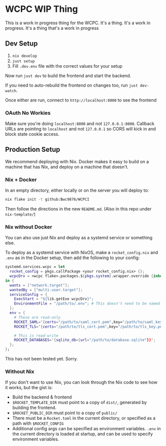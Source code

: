 
# WCPC WIP Thing

This is a work in progress thing for the WCPC. It's a thing. It's a work in progress. It's a thing that's a work in progress

## Dev Setup

1. `nix develop`
2. `just setup`
3. Fill `.dev.env` file with the correct values for your setup

Now run `just dev` to build the frontend and start the backend.

If you need to auto-rebuild the frontend on changes too, run `just dev-watch`.

Once either are run, connect to `http://localhost:8000` to see the frontend

### OAuth No Workies

Make sure you're doing `localhost:8000` and not `127.0.0.1:8000`.
Callback URLs are pointing to `localhost` and not `127.0.0.1`
so CORS will kick in and block state cookie access.

## Production Setup

We recommend deploying with Nix. Docker makes it easy to build on a machine that has Nix, and deploy on a machine that doesn't.


### Nix + Docker

In an empty directory, either locally or on the server you will deploy to:

```sh
nix flake init -t github:Bwc9876/WCPCI
```
Then follow the directions in the new `README.md`. (Also in this repo under `nix-template/`)

### Nix without Docker

You can also use just Nix and deploy as a systemd service or something else.

To deploy as a systemd service with NixOS, make a `rocket_config.nix` and `.env` as in the Docker setup, then add the following to your config:
```nix
systemd.services.wcpc = let
  rocket_config = pkgs.callPackage <your rocket_config.nix> {};
  wcpcDrv = <wcpc flake>.packages.${pkgs.system}.wrapper.override {inherit rocket_config;};
in {
  wants = ["network.target"];
  wantedBy = ["multi-user.target"];
  serviceConfig = {
    ExecStart = "${lib.getExe wcpcDrv}";
    EnvironmentFile = "/path/to/.env"; # This doesn't need to be named `.env`
  };
  env = {
    # These are read-only
    ROCKET_SAML='{certs="/path/to/saml_cert.pem",key="/path/to/saml_key.pem"}';
    ROCKET_TLS='{certs="/path/to/tls_cert.pem",key="/path/to/tls_key.pem"}';

    # This is read-write
    ROCKET_DATABASES='{sqlite_db={url="/path/to/database.sqlite"}}';
  };
};

```
This has not been tested yet. Sorry.
<!-- TODO(Spoon): test this -->

### Without Nix
If you don't want to use Nix, you can look through the Nix code to see how it works, but the gist is:
- Build the backend & frontend
- `$ROCKET_TEMPLATE_DIR` must point to a copy of `dist/`, generated by building the frontend.
- `$ROCKET_PUBLIC_DIR` must point to a copy of `public/`
- There must be a `Rocket.toml` in the current directory, or specified as a path with `$ROCKET_CONFIG`
- Additional config args can be specified as environment variables. `.env` in the current directory is loaded at startup, and can be used to specify environment variables.
